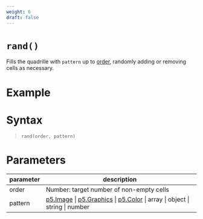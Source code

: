 ```yaml
---
weight: 6
draft: false
---
```


# `rand()`

Fills the quadrille with `pattern` up to [order](/docs/props#order), randomly adding or removing cells as necessary.

# Example

# Syntax

> `rand(order, pattern)`

# Parameters

| parameter | description                                                                                                                                                         |
|-----------|---------------------------------------------------------------------------------------------------------------------------------------------------------------------|
| order     | Number: target number of non-empty cells                                                                                                                            |
| pattern   | [p5.Image](https://p5js.org/reference/#/p5.Image) \| [p5.Graphics](https://p5js.org/reference/#/p5.Graphics) \| [p5.Color](https://p5js.org/reference/#/p5.Color) \| array \| object \| string \| number |